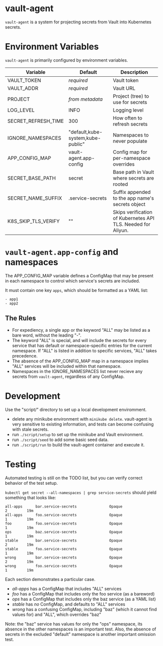 # vault-agent

`vault-agent` is a system for projecting secrets from Vault into Kubernetes secrets.

# Environment Variables

`vault-agent` is primarily configured by environment variables.

| Variable  | Default  | Description |
|---|---|---|
| VAULT_TOKEN | _required_ | Vault token |
| VAULT_ADDR | _required_ | Vault URL |
| PROJECT | *from metadata* | Project (tree) to use for secrets |
| LOG_LEVEL | INFO | Logging level |
| SECRET_REFRESH_TIME | 300 | How often to refresh secrets |
| IGNORE_NAMESPACES | "default,kube-system,kube-public" | Namespaces to never populate |
| APP_CONFIG_MAP | vault-agent.app-config | Config map for per-namespace overrides |
| SECRET_BASE_PATH | secret | Base path in Vault where secrets are rooted |
| SECRET_NAME_SUFFIX | .service-secrets | Suffix appended to the app name's secrets object |
| K8S_SKIP_TLS_VERIFY | "" | Skips verification of Kubernetes API TLS.  Needed for Aliyun. |

# `vault-agent.app-config` and namespaces

The APP_CONFIG_MAP variable defines a ConfigMap that may be present in each namespace to control which service's secrets are included.

It must contain one key `apps`, which should be formatted as a YAML list:
```
- app1
- app2
```

## The Rules
* For expediency, a single app or the keyword "ALL" may be listed as a bare word, without the leading "-".
* The keyword "ALL" is special, and will include the secrets for every service that has default or namespace-specific entries for the current namespace.  If "ALL" is listed in addition to specific services, "ALL" takes precedence.
* The absence of the APP_CONFIG_MAP map in a namespace implies "ALL" services will be included within that namespace.
* Namespaces in the IGNORE_NAMESPACES list never recieve any secrets from `vault-agent`, regardless of any ConfigMap.

# Development

Use the "script/" directory to set up a local development enviromment.

* delete any minikube environment with `minikube delete`.  vault-agent is very sensitive to existing information, and tests can become confusing with stale secrets.
* run `./script/setup` to set up the minikube and Vault environment.
* run `./script/seed` to add some basic seed data.
* run `./script/run` to build the vault-agent container and execute it.

# Testing

Automated testing is still on the TODO list, but you can verify correct behavior of the test setup.

`kubectl get secret --all-namespaces | grep service-secrets` should yield something that looks like:
```
all-apps      bar.service-secrets               Opaque                                2         19m
all-apps      foo.service-secrets               Opaque                                1         19m
foo           foo.service-secrets               Opaque                                1         19m
ops           baz.service-secrets               Opaque                                1         19m
stable        bar.service-secrets               Opaque                                2         19m
stable        foo.service-secrets               Opaque                                1         19m
wrong         bar.service-secrets               Opaque                                2         19m
wrong         foo.service-secrets               Opaque                                1         19m
```

Each section demonstrates a particular case.
* *all-apps* has a ConfigMap that includes "ALL" services
* *foo* has a ConfigMap that includes only the foo service (as a bareword)
* *ops* has a ConfigMap that includes only the baz service (as a YAML list)
* *stable* has _no_ ConfigMap, and defaults to "ALL" services
* *wrong* has a confusing ConfigMap, including "baz" (which it cannot find values for) and "ALL", which overrides "baz"

Note: the "baz" service has values for only the "ops" namespace, its absence in the other namespaces is an important test.  Also, the absence of secrets in the excluded "default" namespace is another important omission test.
